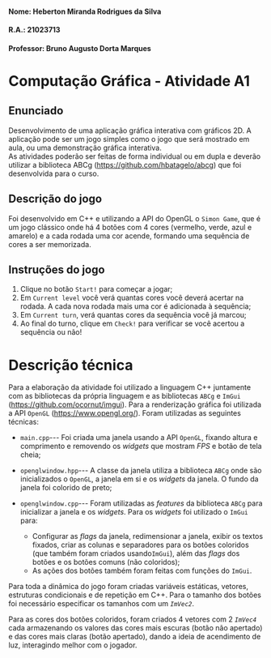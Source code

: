 #### Nome: Heberton Miranda Rodrigues da Silva  	
#### R.A.: 21023713
#### Professor: Bruno Augusto Dorta Marques

# Computação Gráfica - Atividade A1

## Enunciado
Desenvolvimento de uma aplicação gráfica interativa com gráficos 2D. A aplicação pode ser um jogo simples como o jogo que será mostrado em aula, ou uma demonstração gráfica interativa.  
As atividades poderão ser feitas de forma individual ou em dupla e deverão utilizar a biblioteca ABCg (https://github.com/hbatagelo/abcg) que foi desenvolvida para o curso.

## Descrição do jogo
Foi desenvolvido em C++ e utilizando a API do OpenGL o `Simon Game`, que é um jogo clássico onde há 4 botões com 4 cores (vermelho, verde, azul e amarelo) e a cada rodada uma cor acende, formando uma sequência de cores a ser memorizada.

## Instruções do jogo
 1. Clique no botão `Start!` para começar a jogar;
 2. Em `Current level` você verá quantas cores você deverá acertar na rodada. A cada nova rodada mais uma cor é adicionada à sequência;
 3. Em `Current turn`, verá quantas cores da sequência você já marcou;
 4. Ao final do turno, clique em `Check!` para verificar se você acertou a sequência ou não!

# Descrição técnica
Para a elaboração da atividade foi utilizado a linguagem C++ juntamente com as bibliotecas da própria linguagem e as bibliotecas `ABCg` e `ImGui` (https://github.com/ocornut/imgui). Para a renderização gráfica foi utilizada a API `OpenGL` (https://www.opengl.org/). Foram utilizadas as seguintes técnicas:

 - `main.cpp`--- Foi criada uma janela usando a API `OpenGL`, fixando altura e comprimento e removendo os *widgets* que mostram *FPS* e botão de tela cheia;

 - `openglwindow.hpp`--- A classe da janela utiliza a biblioteca `ABCg` onde são inicializados o `OpenGL`, a janela em si e os *widgets* da janela. O fundo da janela foi colorido de preto;

 - `openglwindow.cpp`--- Foram utilizadas as *features* da biblioteca `ABCg` para inicializar a janela e os *widgets*. Para os *widgets* foi utilizado o `ImGui` para:

	 - Configurar as *flags* da janela, redimensionar a janela, exibir os textos fixados, criar as colunas e separadores para os botões coloridos (que também foram criados usando`ImGui`), além das *flags* dos botões e os botões comuns (não coloridos);
	- As ações dos botões também foram feitas com funções do `ImGui`.
	
Para toda a dinâmica do jogo foram criadas variáveis estáticas, vetores, estruturas condicionais e de repetição em C++. Para o tamanho dos botões foi necessário especificar os tamanhos com um *`ImVec2`*.

Para as cores dos botões coloridos, foram criados 4 vetores com 2 *`ImVec4`* cada armazenando os valores das cores mais escuras (botão não apertado) e das cores mais claras (botão apertado), dando a ideia de acendimento de luz, interagindo melhor com o jogador.
